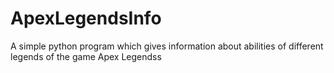 # ApexLegendsInfo
A simple python program which gives information about abilities of different legends of the game Apex Legendss
